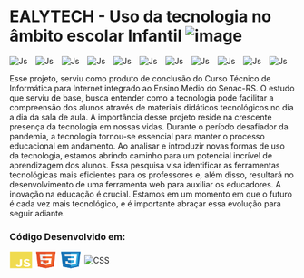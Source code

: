 # EALYTECH - Uso da tecnologia no âmbito escolar Infantil ![image](https://github.com/wotavio/EARLYTECH/assets/83969703/4ab6693f-0606-4b6e-ae0e-e0ef6aff37b6)
<div style="display: flex;flex-direction: row;">
  <img align="center" alt="Js" height="50%" width="50%" src="https://github.com/wotavio/EARLYTECH/assets/83969703/f6c867ca-8593-49a3-b86a-4f775be4b5ce">
  <img align="center" alt="Js" height="50%" width="50%" src="https://github.com/wotavio/EARLYTECH/assets/83969703/27a38ac3-8737-43ed-99de-ad9a17be5eb2">
  <img align="center" alt="Js" height="50%" width="50%" src="https://github.com/wotavio/EARLYTECH/assets/83969703/b9713bc8-d079-44e7-8fe5-706c53d2a95d">
  <img align="center" alt="Js" height="50%" width="50%" src="https://github.com/wotavio/EARLYTECH/assets/83969703/8e961b8f-3e16-47e1-a0b2-a87e6e6df376">
  <img align="center" alt="Js" height="50%" width="50%" src="https://github.com/wotavio/EARLYTECH/assets/83969703/231f5124-6cc4-4f72-bedc-1710a0423e96">
  <img align="center" alt="Js" height="50%" width="50%" src="https://github.com/wotavio/EARLYTECH/assets/83969703/cabbe4e9-8b90-446f-be89-0aaf61e12369">
  <img align="center" alt="Js" height="50%" width="50%" src="https://github.com/wotavio/EARLYTECH/assets/83969703/eff75b99-b071-433f-a0dd-aef1b372748e">
  <img align="center" alt="Js" height="50%" width="50%" src="https://github.com/wotavio/EARLYTECH/assets/83969703/0336a35c-3d75-4c23-8a32-f85972bcdc15">
  <img align="center" alt="Js" height="50%" width="50%" src="https://github.com/wotavio/EARLYTECH/assets/83969703/259237ed-2958-4864-a108-3f2a6af2c905">
  <img align="center" alt="Js" height="50%" width="50%" src="https://github.com/wotavio/EARLYTECH/assets/83969703/8f328e68-bc9a-4445-9ee3-1c708424c90a">
  <img align="center" alt="Js" height="50%" width="50%" src="https://github.com/wotavio/EARLYTECH/assets/83969703/db8b81b2-a0ea-47ee-a940-0d5c9ae2f6a4">
</div>



Esse projeto, serviu como produto de conclusão do Curso Técnico de Informática para Internet integrado ao Ensino Médio do Senac-RS. O estudo que serviu de base, busca entender como a tecnologia pode facilitar a compreensão dos alunos através de materiais didáticos tecnológicos no dia a dia da sala de aula. A importância desse projeto reside na crescente presença da tecnologia em nossas vidas. Durante o período desafiador da pandemia, a tecnologia tornou-se essencial para manter o processo educacional em andamento. Ao analisar e introduzir novas formas de uso da tecnologia, estamos abrindo caminho para um potencial incrível de aprendizagem dos alunos. Essa pesquisa visa identificar as ferramentas tecnológicas mais eficientes para os professores e, além disso, resultará no desenvolvimento de uma ferramenta web para auxiliar os educadores. A inovação na educação é crucial. Estamos em um momento em que o futuro é cada vez mais tecnológico, e é importante abraçar essa evolução para seguir adiante.

 <div style="flex-basis: 48%;">
    <h3>Código Desenvolvido em:</h3>
    <img align="center" alt="Js" height="30" width="40" src="https://raw.githubusercontent.com/devicons/devicon/master/icons/javascript/javascript-plain.svg">
    <img align="center" alt="HTML" height="30" width="40" src="https://raw.githubusercontent.com/devicons/devicon/master/icons/html5/html5-original.svg">
    <img align="center" alt="CSS" height="30" width="40" src="https://raw.githubusercontent.com/devicons/devicon/master/icons/css3/css3-original.svg">
    <img align="center" alt="CSS" height="30" width="40" src="https://cdn.jsdelivr.net/gh/devicons/devicon@latest/icons/react/react-original-wordmark.svg">
          
   
  </div>
